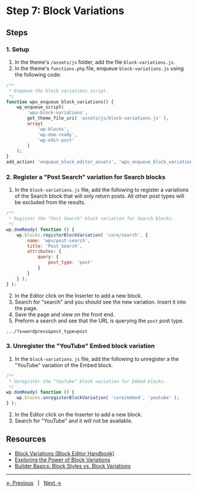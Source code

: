 # Step 7: Block Variations

## Steps

### 1. Setup

1. In the theme's `/assets/js` folder, add the file `block-variations.js`.
2. In the theme's `functions.php` file, enqueue `block-variations.js` using the following code:
```php
/**
 * Enqueue the block variations script.
 */
function wpu_enqueue_block_variations() {
    wp_enqueue_script(
        'wpu-block-variations',
        get_theme_file_uri( 'assets/js/block-variations.js' ),
        array( 
            'wp-blocks', 
            'wp-dom-ready', 
            'wp-edit-post' 
        )
    );
}
add_action( 'enqueue_block_editor_assets', 'wpu_enqueue_block_variations' );
```

### 2. Register a "Post Search" variation for Search blocks

1. In the `block-variations.js` file, add the following to register a variations of the Search block that will only return posts. All other post types will be excluded from the results.
```js
/**
 * Register the "Post Search" block variation for Search blocks.
 */
wp.domReady( function () {
    wp.blocks.registerBlockVariation( 'core/search', {
        name: 'wpu/post-search',
        title: 'Post Search',
        attributes: {
            query: {
                post_type: 'post'
            }
        }
    } );
} );
```
2. In the Editor click on the Inserter to add a new block. 
3. Search for "search" and you should see the new variation. Insert it into the page. 
4. Save the page and view on the front end. 
5. Preform a search and see that the URL is querying the `post` post type.
```
.../?s=wordpress&post_type=post
```

### 3. Unregister the "YouTube" Embed block variation

1. In the `block-variations.js` file, add the following to unregister a the "YouTube" variation of the Embed block.
```js
/**
 * Unregister the "YouTube" block variation for Embed blocks.
 */
wp.domReady( function () {
    wp.blocks.unregisterBlockVariation( 'core/embed', 'youtube' );
} );
```
2. In the Editor click on the Inserter to add a new block. 
3. Search for "YouTube" and it will not be available.
## Resources
- [Block Variations (Block Editor Handbook)](https://developer.wordpress.org/block-editor/reference-guides/block-api/block-variations/)
- [Exploring the Power of Block Variations](https://wordpress.tv/2022/08/26/nick-diego-exploring-the-power-of-block-variations/)
- [Builder Basics: Block Styles vs. Block Variations](https://wordpress.tv/2023/03/01/builder-basics-block-styles-vs-block-variations/)

---
[← Previous](/steps/step-6/readme.md) &nbsp;&nbsp;|&nbsp;&nbsp; [Next →](/steps/step-8/readme.md)